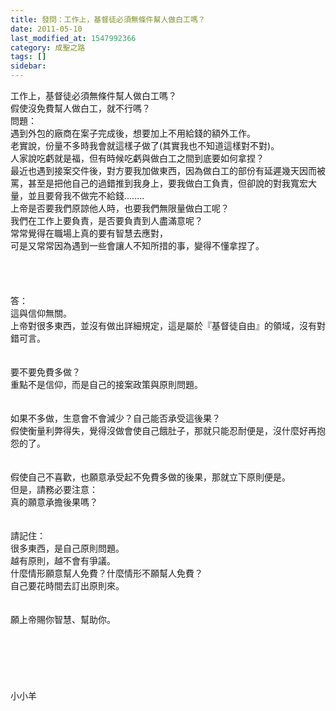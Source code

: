 ```yaml
---
title: 發問：工作上，基督徒必須無條件幫人做白工嗎？
date: 2011-05-10
last_modified_at: 1547992366
category: 成聖之路
tags: []
sidebar: 
---
```


<p>工作上，基督徒必須無條件幫人做白工嗎？<br/>假使沒免費幫人做白工，就不行嗎？<!--more--><br/>問題：<br/>遇到外包的廠商在案子完成後，想要加上不用給錢的額外工作。<br/>老實說，份量不多時我會就這樣子做了(其實我也不知道這樣對不對)。 <br/>人家說吃虧就是福，但有時候吃虧與做白工之間到底要如何拿捏？<br/>最近也遇到接案交件後，對方要我加做東西，因為做白工的部份有延遲幾天因而被罵，甚至是把他自己的過錯推到我身上，要我做白工負責，但卻說的對我寬宏大量，並且要脅我不做完不給錢........<br/>上帝是否要我們原諒他人時，也要我們無限量做白工呢？<br/>我們在工作上要負責，是否要負責到人盡滿意呢？ <br/>常常覺得在職場上真的要有智慧去應對，<br/>可是又常常因為遇到一些會讓人不知所措的事，變得不懂拿捏了。<br/> <br/><br/><br/><br/>答：<br/>這與信仰無關。<br/>上帝對很多東西，並沒有做出詳細規定，這是屬於『基督徒自由』的領域，沒有對錯可言。<br/> <br/><br/>要不要免費多做？<br/>重點不是信仰，而是自己的接案政策與原則問題。<br/><br/><br/>如果不多做，生意會不會減少？自己能否承受這後果？<br/>假使衡量利弊得失，覺得沒做會使自己餓肚子，那就只能忍耐便是，沒什麼好再抱怨的了。<br/> <br/><br/>假使自己不喜歡，也願意承受起不免費多做的後果，那就立下原則便是。<br/>但是，請務必要注意：<br/>真的願意承擔後果嗎？<br/> <br/><br/>請記住：<br/>很多東西，是自己原則問題。<br/>越有原則，越不會有爭議。<br/>什麼情形願意幫人免費？什麼情形不願幫人免費？<br/>自己要花時間去訂出原則來。<br/> <br/><br/>願上帝賜你智慧、幫助你。<br/><br/><br/><br/><br/><br/><br/>小小羊<br/>
</p>